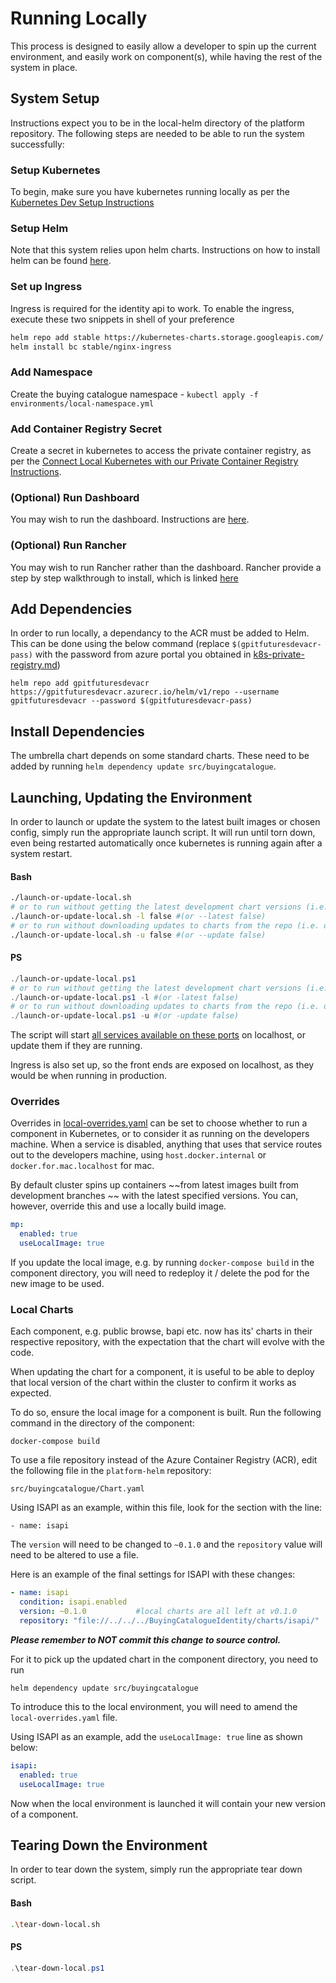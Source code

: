 # Running Locally

This process is designed to easily allow a developer to spin up the current environment, and easily work on component(s), while having the rest of the system in place.

## System Setup

Instructions expect you to be in the local-helm directory of the platform repository.
The following steps are needed to be able to run the system successfully:

### Setup Kubernetes

To begin, make sure you have kubernetes running locally as per the [Kubernetes Dev Setup Instructions](../Docs/local-k8s-setup.md)

### Setup Helm

Note that this system relies upon helm charts. Instructions on how to install helm can be found [here](https://helm.sh/docs/intro/install/).

### Set up Ingress

Ingress is required for the identity api to work. To enable the ingress, execute these two snippets in shell of your preference

```bash
helm repo add stable https://kubernetes-charts.storage.googleapis.com/
helm install bc stable/nginx-ingress
```

### Add Namespace

Create the buying catalogue namespace - `kubectl apply -f environments/local-namespace.yml`

### Add Container Registry Secret

Create a secret in kubernetes to access the private container registry, as per the [Connect Local Kubernetes with our Private Container Registry Instructions](k8s-private-registry.md).

### (Optional) Run Dashboard

You may wish to run the dashboard. Instructions are [here](run-dashboard.md).

### (Optional) Run Rancher

You may wish to run Rancher rather than the dashboard. Rancher provide a step by step walkthrough to install, which is linked [here](rancher-setup.md)

## Add Dependencies

In order to run locally, a dependancy to the ACR must be added to Helm. This can be done using the below command (replace `$(gpitfuturesdevacr-pass)` with the password from azure portal you obtained in [k8s-private-registry.md](k8s-private-registry.md))
```
helm repo add gpitfuturesdevacr https://gpitfuturesdevacr.azurecr.io/helm/v1/repo --username gpitfuturesdevacr --password $(gpitfuturesdevacr-pass)
```

## Install Dependencies

The umbrella chart depends on some standard charts. These need to be added by running `helm dependency update src/buyingcatalogue`.

## Launching, Updating the Environment

In order to launch or update the system to the latest built images or chosen config, simply run the appropriate launch script. It will run until torn down, even being restarted automatically once kubernetes is running again after a system restart.

#### Bash

```bash
./launch-or-update-local.sh
# or to run without getting the latest development chart versions (i.e. run with versions that are coming from builds on master branches)
./launch-or-update-local.sh -l false #(or --latest false)
# or to run without downloading updates to charts from the repo (i.e. do not download newer versions if available)
./launch-or-update-local.sh -u false #(or --update false)
```

#### PS

```Powershell
./launch-or-update-local.ps1
# or to run without getting the latest development chart versions (i.e. run with versions that are currently set)
./launch-or-update-local.ps1 -l #(or -latest false)
# or to run without downloading updates to charts from the repo (i.e. do not download newer versions if available)
./launch-or-update-local.ps1 -u #(or -update false)
```

The script will start [all services available on these ports](../README.md#configuration-overview) on localhost, or update them if they are running.

Ingress is also set up, so the front ends are exposed on localhost, as they would be when running in production.

### Overrides

Overrides in [local-overrides.yaml](../local-overrides.yaml) can be set to choose whether to run a component in Kubernetes, or to consider it as running on the developers machine. When a service is disabled, anything that uses that service routes out to the developers machine, using `host.docker.internal` or `docker.for.mac.localhost` for mac.

By default cluster spins up containers ~~from latest images built from development branches ~~ with the latest specified versions. You can, however, override this and use a locally build image.

```yaml
mp:
  enabled: true
  useLocalImage: true
```

If you update the local image, e.g. by running `docker-compose build` in the component directory, you will need to redeploy it / delete the pod for the new image to be used.

### Local Charts

Each component, e.g. public browse, bapi etc. now has its' charts in their respective repository, with the expectation that the chart will evolve with the code.

When updating the chart for a component, it is useful to be able to deploy that local version of the chart within the cluster to confirm it works as expected.

To do so, ensure the local image for a component is built. Run the following command in the directory of the component:

`docker-compose build`

To use a file repository instead of the Azure Container Registry (ACR), edit the following file in the `platform-helm` repository:

 `src/buyingcatalogue/Chart.yaml`

Using ISAPI as an example, within this file, look for the section with the line:

`- name: isapi`

The `version` will need to be changed to `~0.1.0` and the `repository` value will need to be altered to use a file.

Here is an example of the final settings for ISAPI with these changes:
 
```yaml
- name: isapi
  condition: isapi.enabled
  version: ~0.1.0           #local charts are all left at v0.1.0
  repository: "file://../../../BuyingCatalogueIdentity/charts/isapi/"  #path to isapi chart. This assumes platform-helm and BuyingCatalogueIdentity repositories are cloned to the same root folder
```

***Please remember to NOT commit this change to source control.***

For it to pick up the updated chart in the component directory, you need to run

`helm dependency update src/buyingcatalogue`

To introduce this to the local environment, you will need to amend the `local-overrides.yaml` file.

Using ISAPI as an example, add the `useLocalImage: true` line as shown below:

```yaml
isapi:
  enabled: true
  useLocalImage: true
```

Now when the local environment is launched it will contain your new version of a component.

## Tearing Down the Environment

In order to tear down the system, simply run the appropriate tear down script.

#### Bash

```bash
.\tear-down-local.sh
```

#### PS

```Powershell
.\tear-down-local.ps1
```
